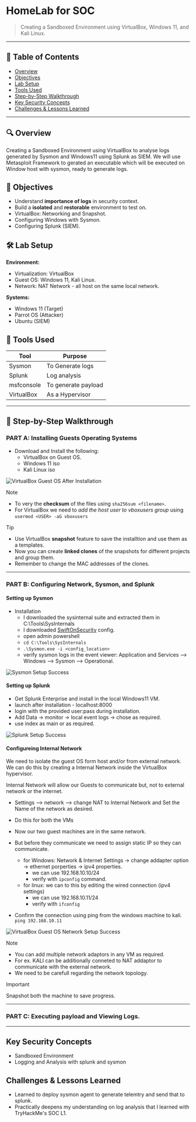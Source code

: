 # HomeLab for SOC
> Creating a Sandboxed Environment using VirtualBox, Windows 11, and Kali Linux.

---
## 📌 Table of Contents

- [Overview](#overview)
- [Objectives](#objectives)
- [Lab Setup](#lab-setup)
- [Tools Used](#tools-used)
- [Step-by-Step Walkthrough](#step-by-step-walkthrough)
- [Key Security Concepts](#key-security-concepts)
- [Challenges & Lessons Learned](#challenges--lessons-learned)
---

## 🔍 Overview
Creating a Sandboxed Environment using VirtualBox to analyse logs generated by Sysmon and Windows11 using Splunk as SIEM. We will use Metasploit Framework to gerated an executable which will be executed on Window host with sysmon, ready to generate logs.

## 🎯 Objectives
- Understand **importance of logs** in security context.
- Build a **isolated** and **restorable** environment to test on.
- VirtualBox: Networking and Snapshot.
- Configuring Windows with Sysmon.
- Configuring Splunk (SIEM).

## 🛠️ Lab Setup
**Environment:**  
- Virtualization: VirtualBox
- Guest OS: Windows 11, Kali Linux.
- Network: NAT Network - all host on the same local network.

**Systems:**
- Windows 11 (Target)
- Parrot OS (Attacker)
- Ubuntu (SIEM)

## 🧰 Tools Used

| Tool        | Purpose                     |
|-------------|-----------------------------|
| Sysmon      | To Generate logs            |
| Splunk      | Log analysis                |
| msfconsole  | To generate payload         |
| VirtualBox  | As a Hypervisor             |

---

## 🔄 Step-by-Step Walkthrough

### PART A: Installing Guests Operating Systems
+ Download and Install the following:
    - VirtualBox on Guest OS.
    - Windows 11 iso
    - Kali Linux iso

![VirtualBox Guest OS After Installation](./images/VirtualBox-PART-A.png)

> [!NOTE] 
> - To very the **checksum** of the files using `sha256sum <filename>`.
> - For VirtualBox we need to *add the host user to vboxusers group* using `usermod <USER> -aG vboxusers`

> [!TIP]
> - Use VirtualBox **snapshot** feature to save the installtion and use them as a templates.
> - Now you can create **linked clones** of the snapshots for different projects and group them.
> - Remember to change the MAC addresses of the clones.

---

### PART B: Configuring Network, Sysmon, and Splunk

#### Setting up Sysmon
- Installation
    - I downloaded the sysinternal suite and extracted them in C:\Tools\SysInternals
    - I downloaded [SwiftOnSecurity](https://github.com/SwiftOnSecurity/sysmon-config) config.
    - open admin powershell
    - `cd C:\Tools\SysInternals`
    - `.\Sysmon.exe -i <config_location>`
    - verify sysmon logs in the event viewer: Application and Services --> Windows --> Sysmon --> Operational.

![Sysmon Setup Success](./images/VirtualBox-PART-B-sysmon-success.png)

#### Setting up Splunk
- Get Splunk Enterprise and install in the local Windows11 VM.
- launch after installation - localhost:8000
- login with the provided user:pass during installation.
- Add Data -> monitor -> local event logs -> chose as required. 
- use index as main or as required.

![Splunk Setup Success](./images/VirtualBox-PART-B-splunk-success.png)

#### Configureing Internal Network
We need to isolate the guest OS form host and/or from external network. We can do this by creating a Internal Network inside the VirtualBox hypervisor.

Internal Network will allow our Guests to communicate but, not to external network or the internet.

- Settings --> network --> change NAT to Internal Network and Set the Name of the network as desired.
- Do this for both the VMs

- Now our two guest machines are in the same network.
- But before they communicate we need to assign static IP so they can communicate.
    - for Windows: Network & Internet Settings -> change addapter option -> ethernet porperties -> ipv4 properties.
        - we can use 192.168.10.10/24 
        - verify with `ipconfig` command.
    - for linux: we can to this by editing the wired connection (ipv4 settings)
        - we can use 192.168.10.11/24
        - verify with `ifconfig`

- Confirm the connection using ping from the windows machine to kali. `ping 192.168.10.11`

![VirtualBox Guest OS Network Setup Success](./images/VirtualBox-PART-B-networking-success.png)

> [!NOTE]
> - You can add multiple network adaptors in any VM as required.
> - For ex. KALI can be additionally conneted to NAT addaptor to communicate with the external network.
> - We need to be carefull regarding the network topology.

> [!IMPORTANT]
> Snapshot both the machine to save progress.

---

### PART C: Executing payload and Viewing Logs.

---

## Key Security Concepts
- Sandboxed Environment 
- Logging and Analysis with splunk and sysmon

## Challenges & Lessons Learned
- Learned to deploy sysmon agent to generate telemtry and send that to splunk.
- Practically deepens my understanding on log analysis that I learned with TryHackMe's SOC L1.
